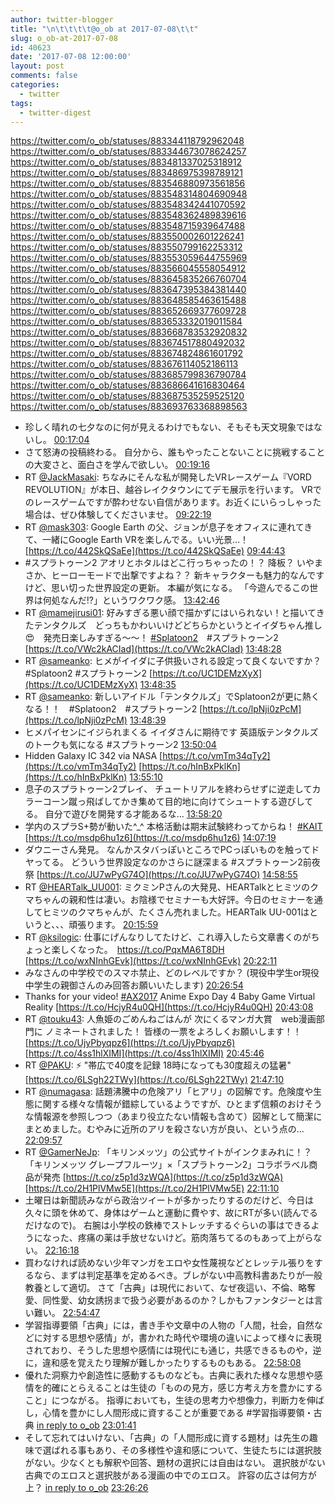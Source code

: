 ```yaml
---
author: twitter-blogger
title: "\n\t\t\t\t@o_ob at 2017-07-08\t\t"
slug: o_ob-at-2017-07-08
id: 40623
date: '2017-07-08 12:00:00'
layout: post
comments: false
categories:
  - twitter
tags:
  - twitter-digest
---
```


https://twitter.com/o_ob/statuses/883344118792962048 https://twitter.com/o_ob/statuses/883344673078624257 https://twitter.com/o_ob/statuses/883481337025318912 https://twitter.com/o_ob/statuses/883486975398789121 https://twitter.com/o_ob/statuses/883546880973561856 https://twitter.com/o_ob/statuses/883548314804690948 https://twitter.com/o_ob/statuses/883548342441070592 https://twitter.com/o_ob/statuses/883548362489839616 https://twitter.com/o_ob/statuses/883548715939647488 https://twitter.com/o_ob/statuses/883550002601226241 https://twitter.com/o_ob/statuses/883550799162253312 https://twitter.com/o_ob/statuses/883553059644755969 https://twitter.com/o_ob/statuses/883566045558054912 https://twitter.com/o_ob/statuses/883645835266760704 https://twitter.com/o_ob/statuses/883647395384381440 https://twitter.com/o_ob/statuses/883648585463615488 https://twitter.com/o_ob/statuses/883652669377609728 https://twitter.com/o_ob/statuses/883653332019011584 https://twitter.com/o_ob/statuses/883668783532920832 https://twitter.com/o_ob/statuses/883674517880492032 https://twitter.com/o_ob/statuses/883674824861601792 https://twitter.com/o_ob/statuses/883676114052186113 https://twitter.com/o_ob/statuses/883685799836790784 https://twitter.com/o_ob/statuses/883686641616830464 https://twitter.com/o_ob/statuses/883687535259525120 https://twitter.com/o_ob/statuses/883693763368898563  

*   珍しく晴れの七夕なのに何が見えるわけでもない、そもそも天文現象ではないし。 [00:17:04](https://twitter.com/o_ob/statuses/883344118792962048)
*   さて怒涛の投稿終わる。 自分から、誰もやったことないことに挑戦することの大変さと、面白さを学んで欲しい。 [00:19:16](https://twitter.com/o_ob/statuses/883344673078624257)
*   RT [@JackMasaki](https://twitter.com/JackMasaki): ちなみにそんな私が開発したVRレースゲーム『VORD REVOLUTION』が本日、越谷レイクタウンにてデモ展示を行います。 VRでのレースゲームですが酔わせない自信があります。お近くにいらっしゃった場合は、ぜひ体験してくださいませ。 [09:22:19](https://twitter.com/o_ob/statuses/883481337025318912)
*   RT [@mask303](https://twitter.com/mask303): Google Earth の父、ジョンが息子をオフィスに連れてきて、一緒にGoogle Earth VRを楽しんでる。いい光景…！ [https://t.co/442SkQSaEe](https://t.co/442SkQSaEe) [09:44:43](https://twitter.com/o_ob/statuses/883486975398789121)
*   #スプラトゥーン2 アオリとホタルはどこ行っちゃったの！？ 降板？ いやまさか、ヒーローモードで出撃ですよね？？ 新キャラクターも魅力的なんですけど、思い切った世界設定の更新。 本編が気になる。 「今遊んでるこの世界は何処なんだ⁉︎」というワクワク感。 [13:42:46](https://twitter.com/o_ob/statuses/883546880973561856)
*   RT [@mamejirusi01](https://twitter.com/mamejirusi01): 好みすぎる悪い顔で描かずにはいられない！と描いてきたテンタクルズ　どっちもかわいいけどどちらかというとイイダちゃん推し😍　発売日楽しみすぎる～～！ [#Splatoon2](https://twitter.com/search?q=%23Splatoon2&src=hash)　#スプラトゥーン2 [https://t.co/VWc2kACIad](https://t.co/VWc2kACIad) [13:48:28](https://twitter.com/o_ob/statuses/883548314804690948)
*   RT [@sameanko](https://twitter.com/sameanko): ヒメがイイダに子供扱いされる設定って良くないですか？　#Splatoon2 #スプラトゥーン2 [https://t.co/UC1DEMzXyX](https://t.co/UC1DEMzXyX) [13:48:35](https://twitter.com/o_ob/statuses/883548342441070592)
*   RT [@sameanko](https://twitter.com/sameanko): 新しいアイドル「テンタクルズ」でSplatoon2が更に熱くなる！！　#Splatoon2　#スプラトゥーン2 [https://t.co/lpNji0zPcM](https://t.co/lpNji0zPcM) [13:48:39](https://twitter.com/o_ob/statuses/883548362489839616)
*   ヒメパイセンにイジられまくる イイダさんに期待です 英語版テンタクルズのトークも気になる #スプラトゥーン2 [13:50:04](https://twitter.com/o_ob/statuses/883548715939647488)
*   Hidden Galaxy IC 342 via NASA [https://t.co/vmTm34qTy2](https://t.co/vmTm34qTy2) [https://t.co/hInBxPklKn](https://t.co/hInBxPklKn) [13:55:10](https://twitter.com/o_ob/statuses/883550002601226241)
*   息子のスプラトゥーン2プレイ、 チュートリアルを終わらせずに逆走してカラーコーン蹴っ飛ばしてかき集めて目的地に向けてシュートする遊びしてる。 自分で遊びを開発する才能あるな… [13:58:20](https://twitter.com/o_ob/statuses/883550799162253312)
*   学内のスプラS+勢が動いた^_^ 本格活動は期末試験終わってからね！ [#KAIT](https://twitter.com/search?q=%23KAIT&src=hash) [https://t.co/msdp6hu1z6](https://t.co/msdp6hu1z6) [14:07:19](https://twitter.com/o_ob/statuses/883553059644755969)
*   ダウニーさん発見。 なんかスタバっぽいところでPCっぽいものを触ってドヤってる。 どういう世界設定なのかさらに謎深まる #スプラトゥーン2前夜祭 [https://t.co/JU7wPyG74O](https://t.co/JU7wPyG74O) [14:58:55](https://twitter.com/o_ob/statuses/883566045558054912)
*   RT [@HEARTalk_UU001](https://twitter.com/HEARTalk_UU001): ミクミンPさんの大発見、HEARTalkとヒミツのクマちゃんの親和性は凄い。お陰様でセミナーも大好評。今日のセミナーを通してヒミツのクマちゃんが、たくさん売れました。HEARTalk UU-001はというと、、、頑張ります。 [20:15:59](https://twitter.com/o_ob/statuses/883645835266760704)
*   RT [@ksilogic](https://twitter.com/ksilogic): 仕事にげんなりしてたけど、これ導入したら文章書くのがちょっと楽しくなった。　https://t.co/PqxMA6T8DH [https://t.co/wxNInhGEvk](https://t.co/wxNInhGEvk) [20:22:11](https://twitter.com/o_ob/statuses/883647395384381440)
*   みなさんの中学校でのスマホ禁止、どのレベルですか？ (現役中学生or現役中学生の親御さんのみ回答お願いいたします) [20:26:54](https://twitter.com/o_ob/statuses/883648585463615488)
*   Thanks for your video! [#AX2017](https://twitter.com/search?q=%23AX2017&src=hash) Anime Expo Day 4 Baby Game Virtual Reality [https://t.co/HcjyR4u0QH](https://t.co/HcjyR4u0QH) [20:43:08](https://twitter.com/o_ob/statuses/883652669377609728)
*   RT [@touku43](https://twitter.com/touku43): 人魚姫のごめんねごはんが 次にくるマンガ大賞　web漫画部門に ノミネートされました！ 皆様の一票をよろしくお願いします！！ [https://t.co/UjyPbyqpz6](https://t.co/UjyPbyqpz6) [https://t.co/4ss1hlXIMI](https://t.co/4ss1hlXIMI) [20:45:46](https://twitter.com/o_ob/statuses/883653332019011584)
*   RT [@PAKU](https://twitter.com/PAKU): ⚡️ "帯広で40度を記録 18時になっても30度超えの猛暑" [https://t.co/6LSgh22TWy](https://t.co/6LSgh22TWy) [21:47:10](https://twitter.com/o_ob/statuses/883668783532920832)
*   RT [@numagasa](https://twitter.com/numagasa): 話題沸騰中の危険アリ「ヒアリ」の図解です。危険度や生態に関する様々な情報が錯綜しているようですが、ひとまず信頼のおけそうな情報源を参照しつつ（あまり役立たない情報も含めて）図解として簡潔にまとめました。むやみに近所のアリを殺さない方が良い、という点の… [22:09:57](https://twitter.com/o_ob/statuses/883674517880492032)
*   RT [@GamerNeJp](https://twitter.com/GamerNeJp): 「キリンメッツ」の公式サイトがインクまみれに！？「キリンメッツ グレープフルーツ」×「スプラトゥーン2」コラボラベル商品が発売 [https://t.co/z5p1d3zWQA](https://t.co/z5p1d3zWQA) [https://t.co/2H1PlVMw5E](https://t.co/2H1PlVMw5E) [22:11:10](https://twitter.com/o_ob/statuses/883674824861601792)
*   土曜日は新聞読みながら政治ツイートが多かったりするのだけど、今日は久々に頭を休めて、身体はゲームと運動に費やす、故にRTが多い(読んでるだけなので)。 右腕は小学校の鉄棒でストレッチするぐらいの事はできるようになった、疼痛の薬は手放せないけど。筋肉落ちてるのもあって上がらない。 [22:16:18](https://twitter.com/o_ob/statuses/883676114052186113)
*   買わなければ読めない少年マンガをエロや女性蔑視などとレッテル張りをするなら、まずは判定基準を定めるべき。ブレがない中高教科書あたりが一般教養として適切。 さて「古典」は現代において、なぜ夜這い、不倫、略奪愛、同性愛、幼女誘拐まで扱う必要があるのか？しかもファンタジーとは言い難い。 [22:54:47](https://twitter.com/o_ob/statuses/883685799836790784)
*   学習指導要領「古典」には，書き手や文章中の人物の「人間，社会，自然などに対する思想や感情」が，書かれた時代や環境の違いによって様々に表現されており、そうした思想や感情には現代にも通じ，共感できるものや，逆に，違和感を覚えたり理解が難しかったりするものもある。 [22:58:08](https://twitter.com/o_ob/statuses/883686641616830464)
*   優れた洞察力や創造性に感動するものなども。古典に表れた様々な思想や感情を的確にとらえることは生徒の「ものの見方，感じ方考え方を豊かにすること」につながる。 指導においても，生徒の思考力や想像力，判断力を伸ばし，心情を豊かにし人間形成に資することが重要である #学習指導要領・古典 [in reply to o_ob](https://twitter.com/o_ob/statuses/883686641616830464) [23:01:41](https://twitter.com/o_ob/statuses/883687535259525120)
*   そして忘れてはいけない、「古典」の「人間形成に資する題材」は先生の趣味で選ばれる事もあり、その多様性や違和感について、生徒たちには選択肢がない。少なくとも解釈や回答、題材の選択には自由はない。 選択肢がない古典でのエロスと選択肢がある漫画の中でのエロス。 許容の広さは何方が上？ [in reply to o_ob](https://twitter.com/o_ob/statuses/883685799836790784) [23:26:26](https://twitter.com/o_ob/statuses/883693763368898563)